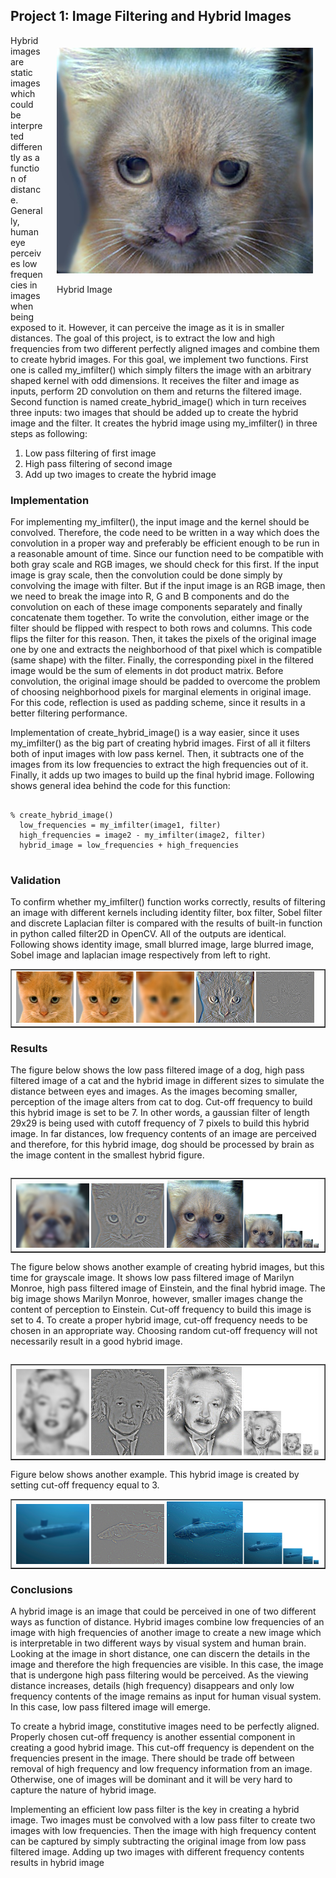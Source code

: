 
<!-- </head>
<body>
<div id="header" >
<div id="headersub">
<h1><span style="color: #DE3737"><B>Farshad Rafiei</B></span></h1>
</div>
</div>
<div class="container"> -->

<h2><B>Project 1: Image Filtering and Hybrid Images</B></h2>

<div style="float: right; padding: 20px">
<img src="hybrid_image_Dog&Cat.jpg" />
<p style="font-size: 14px">Hybrid Image</p>
</div>

<p> 	Hybrid images are static images which could be interpreted differently as a function of distance. Generally, human eye perceives low frequencies in images when being exposed to it. However, it can perceive the image as it is in smaller distances. The goal of this project, is to extract the low and high frequencies from two different perfectly aligned images and combine them to create hybrid images. For this goal, we implement two functions. First one is called my_imfilter() which simply filters the image with an arbitrary shaped kernel with odd dimensions. It receives the filter and image as inputs, perform 2D convolution on them and returns the filtered image. Second function is named create_hybrid_image() which in turn receives three inputs: two images that should be added up to create the hybrid image and the filter. It creates the hybrid image using my_imfilter() in three steps as following:  </p>

<ol>
<li>Low pass filtering of first image </li>
<li>High pass filtering of second image </li>
<li>Add up two images to create the hybrid image </li>
</ol>


<div style="clear:both">
<h3><B>Implementation</B></h3>

<p> 	For implementing my_imfilter(), the input image and the kernel should be convolved. Therefore, the code need to be written in a way which does the convolution in a proper way and preferably be efficient enough to be run in a reasonable amount of time. Since our function need to be compatible with both gray scale and RGB images, we should check for this first. If the input image is gray scale, then the convolution could be done simply by convolving the image with filter. But if the input image is an RGB image, then we need to break the image into R, G and B components and do the convolution on each of these image components separately and finally concatenate them together. To write the convolution, either image or the filter should be flipped with respect to both rows and columns. This code flips the filter for this reason. Then, it takes the pixels of the original image one by one and extracts the neighborhood of that pixel which is compatible (same shape) with the filter. Finally, the corresponding pixel in the filtered image would be the sum of elements in dot product matrix. Before convolution, the original image should be padded to overcome the problem of choosing neighborhood pixels for marginal elements in original image. For this code, reflection is used as padding scheme, since it results in a better filtering performance. </p>
<p>	Implementation of create_hybrid_image() is a way easier, since it uses my_imfilter() as the big part of creating hybrid images. First of all it filters both of input images with low pass kernel. Then, it subtracts one of the images from its low frequencies to extract the high frequencies out of it. Finally, it adds up two images to build up the final hybrid image. Following shows general idea behind the code for this function:  </p>

<pre><code>
% create_hybrid_image()
  low_frequencies = my_imfilter(image1, filter)
  high_frequencies = image2 - my_imfilter(image2, filter)
  hybrid_image = low_frequencies + high_frequencies

</code></pre>


<div style="clear:both">
<h3><B>Validation</B></h3>

<p> 	To confirm whether my_imfilter() function works correctly, results of filtering an image with different kernels including identity filter, box filter, Sobel filter and discrete Laplacian filter is compared with the results of built-in function in python called filter2D in OpenCV. All of the outputs are identical. Following shows identity image, small blurred image, large blurred image, Sobel image and laplacian image respectively from left to right.   </p>

<table border=1>
<tr>
<td>
<img src="identity_image.jpg" width="19%"/>
<img src="blur_image.jpg"  width="19%"/>
<img src="large_blur_image.jpg" width="19%"/>
<img src="sobel_image.jpg" width="19%"/>
<img src="laplacian_image.jpg" width="19%"/>
</td>
</tr>
<table>

<div style="clear:both">
<h3><B>Results</B></h3>

<p> 	The figure below shows the low pass filtered image of a dog, high pass filtered image of a cat and the hybrid image in different sizes to simulate the distance between eyes and images. As the images becoming smaller, perception of the image alters from cat to dog. Cut-off frequency to build this hybrid image is set to be 7. In other words, a gaussian filter of length 29x29 is being used with cutoff frequency of 7 pixels to build this hybrid image. In far distances, low frequency contents of an image are perceived and therefore, for this hybrid image, dog should be processed by brain as the image content in the smallest hybrid figure.   </p>


<table border=1>
<tr> 
<td> 
<img src="low_frequencies_dog.jpg" width="24%"/>
<img src="high_frequencies_cat.jpg"  width="24%"/>
<img src="hybrid_image_scales_Dog&Cat.jpg" width="50%"/>
</td>
</tr>
<table>


<p> 	The figure below shows another example of creating hybrid images, but this time for grayscale image. It shows low pass filtered image of Marilyn Monroe, high pass filtered image of Einstein, and the final hybrid image. The big image shows Marilyn Monroe, however, smaller images change the content of perception to Einstein. Cut-off frequency to build this image is set to 4. To create a proper hybrid image, cut-off frequency needs to be chosen in an appropriate way. Choosing random cut-off frequency will not necessarily result in a good hybrid image.   </p>

<table border=1>
<tr>
<td>
<img src="low_frequencies_marilyn.jpg" width="24%"/>
<img src="high_frequencies_einstein.jpg"  width="24%"/>
<img src="hybrid_image_scales_Marilyn&Einstein.jpg" width="50%"/>
</td>
</tr>
</table>

<p> 	Figure below shows another example. This hybrid image is created by setting cut-off frequency equal to 3.   </p>

<table border=1>
<tr>
<td>
<img src="low_frequencies_submarine.jpg" width="24%"/>
<img src="high_frequencies_fish.jpg"  width="24%"/>
<img src="hybrid_image_scales_Submarine&Fish.jpg" width="50%"/>
</td>
</tr>
</table>


<div style="clear:both">
<h3><B>Conclusions</B></h3>

<p> 	A hybrid image is an image that could be perceived in one of two different ways as function of distance. Hybrid images combine low frequencies of an image with high frequencies of another image to create a new image which is interpretable in two different ways by visual system and human brain. Looking at the image in short distance, one can discern the details in the image and therefore the high frequencies are visible. In this case, the image that is undergone high pass filtering would be perceived. As the viewing distance increases, details (high frequency) disappears and only low frequency contents of the image remains as input for human visual system. In this case, low pass filtered image will emerge.</p>
<p>	To create a hybrid image, constitutive images need to be perfectly aligned. Properly chosen cut-off frequency is another essential component in creating a good hybrid image. This cut-off frequency is dependent on the frequencies present in the image. There should be trade off between removal of high frequency and low frequency information from an image. Otherwise, one of images will be dominant and it will be very hard to capture the nature of hybrid image.</p>
<p>	Implementing an efficient low pass filter is the key in creating a hybrid image. Two images must be convolved with a low pass filter to create two images with low frequencies. Then the image with high frequency content can be captured by simply subtracting the original image from low pass filtered image. Adding up two images with different frequency contents results in hybrid image    </p>


